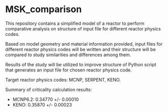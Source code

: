 # MSK_comparison

This repository contains a simplified model of a reactor to perform comparative
analysis on structure of input file for different reactor physics codes.

Based on model geometry and material information provided, input files for
different reactor physics codes will be written and their structure will be
compared to study similarities and differences among them.

Results of the study will be utilized to improve structure of Python script
that generates an input file for chosen reactor physics code.

Target reactor physics codes: MCNP, SERPENT, KENO.

Summary of criticality calculation results:

- MCNP6.2: 0.34770 +/- 0.00010
- KENO:    0.35870 +/- 0.00023
